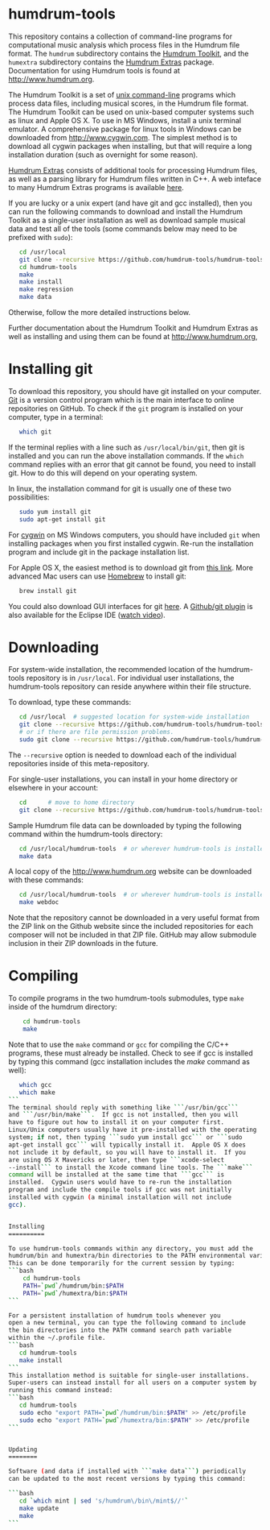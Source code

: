 humdrum-tools
=============

This repository contains a collection of command-line programs for
computational music analysis which process files in the Humdrum file
format.  The ```humdrum``` subdirectory contains the [Humdrum
Toolkit](https://github.com/humdrum-tools/humdrum), and the
```humextra``` subdirectory contains the [Humdrum
Extras](https://github.com/craigsapp/humextra) package.  Documentation
for using Humdrum tools is found at http://www.humdrum.org.

The Humdrum Toolkit is a set of [unix
command-line](https://www.youtube.com/watch?v=bE9DyH43C2I) programs
which process data files, including musical scores, in the Humdrum
file format.  The Humdrum Toolkit can be used on unix-based computer
systems such as linux and Apple OS X.  To use in MS Windows, install
a unix terminal emulator.  A comprehensive package for linux tools
in Windows can be downloaded from http://www.cygwin.com.  The
simplest method is to download all cygwin packages when installing,
but that will require a long installation duration (such as overnight
for some reason).

[Humdrum Extras](http://extras.humdrum.org) consists of additional
tools for processing Humdrum files, as well as a parsing library
for Humdrum files written in C++.  A web inteface to many Humdrum Extras
programs is available [here](http://extras.humdrum.org/online).

If you are lucky or a unix expert (and have git and gcc installed),
then you can run the following commands to download and install the
Humdrum Toolkit as a single-user installation as well as download
sample musical data and test all of the tools (some commands below 
may need to be prefixed with ```sudo```):
```bash
   cd /usr/local
   git clone --recursive https://github.com/humdrum-tools/humdrum-tools
   cd humdrum-tools
   make 
   make install
   make regression
   make data
```
Otherwise, follow the more detailed instructions below.

Further documentation about the Humdrum Toolkit and Humdrum Extras 
as well as installing and using them can be found at http://www.humdrum.org, 


Installing git
==============

To download this repository, you should have git installed on your
computer.  [Git](http://git-scm.com/book/en/Getting-Started-Git-Basics) 
is a version control program which is the main interface to online
repositories on GitHub.  To check if the ```git``` program is
installed on your computer, type in a terminal:
```bash
   which git
```
If the terminal replies with a line such as ```/usr/local/bin/git```,
then git is installed and you can run the above installation commands.
If the ```which``` command replies with an error that git cannot
be found, you need to install git.  How to do this will depend on
your operating system.  

In linux, the installation command for git is usually one of these two 
possibilities:
```bash
   sudo yum install git
   sudo apt-get install git
```

For [cygwin](http://www.cygwin.com) on MS Windows computers, you
should have included ```git``` when installing packages when you
first installed cygwin.  Re-run the installation program and include
git in the package installation list.

For Apple OS X, the easiest method is to download git from [this
link](http://git-scm.com/download/mac).  More advanced Mac users
can use [Homebrew](http://brew.sh) to install git:
```bash
   brew install git
```

You could also download GUI interfaces for git
[here](http://git-scm.com/downloads/guis).  A [Github/git
plugin](http://eclipse.github.com) is also available for the Eclipse
IDE ([watch video](http://www.youtube.com/watch?v=ptK9-CNms98)).


Downloading
===========

For system-wide installation, the recommended location of the
humdrum-tools repository is in ```/usr/local```.  For individual
user installations, the humdrum-tools repository can reside anywhere 
within their file structure.  

To download, type these commands:

```bash
   cd /usr/local  # suggested location for system-wide installation
   git clone --recursive https://github.com/humdrum-tools/humdrum-tools
   # or if there are file permission problems.
   sudo git clone --recursive https://github.com/humdrum-tools/humdrum-tools
```

The ```--recursive``` option is needed to download each of the
individual repositories inside of this meta-repository.

For single-user installations, you can install in your home directory or
elsewhere in your account:
```bash
   cd      # move to home directory
   git clone --recursive https://github.com/humdrum-tools/humdrum-tools
```

Sample Humdrum file data can be downloaded by typing the following
command within the humdrum-tools directory:
```bash
   cd /usr/local/humdrum-tools  # or wherever humdrum-tools is installed
   make data
```

A local copy of the http://www.humdrum.org website can be downloaded
with these commands:
```bash
   cd /usr/local/humdrum-tools  # or wherever humdrum-tools is installed
   make webdoc
```


Note that the repository cannot be downloaded in a very useful format
from the ZIP link on the Github website since the included repositories
for each composer will not be included in that ZIP file.  GitHub may
allow submodule inclusion in their ZIP downloads in the future.

Compiling 
=========

To compile programs in the two humdrum-tools submodules,
type ```make``` inside of the humdrum directory:
```bash
    cd humdrum-tools
    make
```

Note that to use the ```make``` command or ```gcc``` for compiling
the C/C++ programs, these must already be installed.  Check to see if
gcc is installed by typing this command (gcc installation includes
the <em>make</em> command as well):
````bash
   which gcc
   which make
```
The terminal should reply with something like ```/usr/bin/gcc```
and ```/usr/bin/make```.  If gcc is not installed, then you will
have to figure out how to install it on your computer first.
Linux/Unix computers usually have it pre-installed with the operating
system; if not, then typing ```sudo yum install gcc``` or ```sudo
apt-get install gcc``` will typically install it.  Apple OS X does
not include it by default, so you will have to install it.  If you
are using OS X Mavericks or later, then type ```xcode-select
--install``` to install the Xcode command line tools. The ```make```
command will be installed at the same time that ```gcc``` is
installed.  Cygwin users would have to re-run the installation
program and include the compile tools if gcc was not initially
installed with cygwin (a minimal installation will not include
gcc).


Installing
==========

To use humdrum-tools commands within any directory, you must add the
humdrum/bin and humextra/bin directories to the PATH environmental variable.  
This can be done temporarily for the current session by typing:
```bash
    cd humdrum-tools
    PATH=`pwd`/humdrum/bin:$PATH
    PATH=`pwd`/humextra/bin:$PATH
```

For a persistent installation of humdrum tools whenever you
open a new terminal, you can type the following command to include
the bin directories into the PATH command search path variable
within the ~/.profile file.
```bash
   cd humdrum-tools
   make install
```
This installation method is suitable for single-user installations.
Super-users can instead install for all users on a computer system by
running this command instead:
```bash
   cd humdrum-tools
   sudo echo "export PATH=`pwd`/humdrum/bin:$PATH" >> /etc/profile
   sudo echo "export PATH=`pwd`/humextra/bin:$PATH" >> /etc/profile
```


Updating
========

Software (and data if installed with ```make data```) periodically 
can be updated to the most recent versions by typing this command:

```bash
   cd `which mint | sed 's/humdrum\/bin\/mint$//'`
   make update
   make
```



